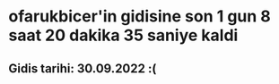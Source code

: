 # ofarukbicer'in gidisine son 1 gun 8 saat 20 dakika 35 saniye kaldi

## Gidis tarihi: 30.09.2022 :(
